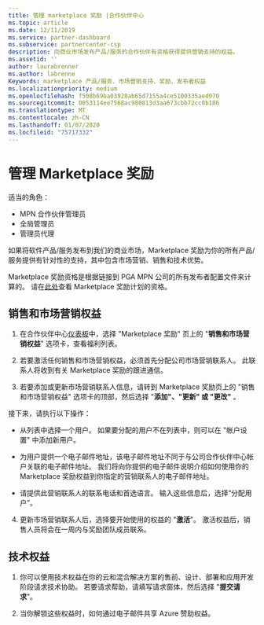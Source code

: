 ```yaml
---
title: 管理 marketplace 奖励 |合作伙伴中心
ms.topic: article
ms.date: 12/11/2019
ms.service: partner-dashboard
ms.subservice: partnercenter-csp
description: 向商业市场发布产品/服务的合作伙伴有资格获得提供营销支持的权益。
ms.assetid: ''
author: laurabrenner
ms.author: labrenne
Keywords: marketplace 产品/服务、市场营销支持、奖励、发布者权益
ms.localizationpriority: medium
ms.openlocfilehash: f508b69ba03920ab65d7155a4ce5100335aed970
ms.sourcegitcommit: 0053114ee7568ac980813d3aa673cbb72cc0b186
ms.translationtype: MT
ms.contentlocale: zh-CN
ms.lasthandoff: 01/07/2020
ms.locfileid: "75717332"
---
```

# <a name="manage-marketplace-rewards"></a>管理 Marketplace 奖励

适当的角色：

- MPN 合作伙伴管理员
- 全局管理员
- 管理员代理

如果将软件产品/服务发布到我们的商业市场，Marketplace 奖励为你的所有产品/服务提供有针对性的支持，其中包含市场营销、销售和技术优势。 

Marketplace 奖励资格是根据链接到 PGA MPN 公司的所有发布者配置文件来计算的。 请在[此处](https://partner.microsoft.com/dashboard/mpn/program/commercialmarketplace)查看 Marketplace 奖励计划的资格。 


## <a name="sales-and-marketing-benefits"></a>销售和市场营销权益

1. 在合作伙伴中心[仪表板](https://partner.microsoft.com/dashboard)中，选择 "Marketplace 奖励" 页上的 "**销售和市场营销权益**" 选项卡，查看福利列表。 

2. 若要激活任何销售和市场营销权益，必须首先分配公司市场营销联系人。 此联系人将收到有关 Marketplace 奖励的跟进通信。

3. 若要添加或更新市场营销联系人信息，请转到 Marketplace 奖励页上的 "销售和市场营销权益" 选项卡的顶部，然后选择 "**添加"、"更新" 或 "更改"** 。 

接下来，请执行以下操作：

  - 从列表中选择一个用户。 如果要分配的用户不在列表中，则可以在 "帐户设置" 中添加新用户。

  - 为用户提供一个电子邮件地址，该电子邮件地址不同于与公司合作伙伴中心帐户关联的电子邮件地址。 我们将向你提供的电子邮件说明介绍如何使用你的 Marketplace 奖励权益到你指定的营销联系人的电子邮件地址。

  - 请提供此营销联系人的联系电话和首选语言。 输入这些信息后，选择“分配用户”。

4. 更新市场营销联系人后，选择要开始使用的权益的 "**激活**"。 激活权益后，销售人员将会在一周内与奖励团队成员联系。

## <a name="technical-benefits"></a>技术权益

1. 你可以使用技术权益在你的云和混合解决方案的售前、设计、部署和应用开发阶段请求技术协助。 若要请求帮助，请填写请求窗体，然后选择 "**提交请求**"。

2. 当你解锁这些权益时，如何通过电子邮件共享 Azure 赞助权益。 

